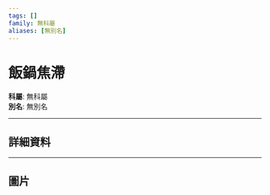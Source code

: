 ```yaml
---
tags: []
family: 無科屬
aliases: [無別名]
---
```


# 飯鍋焦滯

**科屬**: 無科屬  
**別名**: 無別名  

---

## 詳細資料


---

## 圖片
